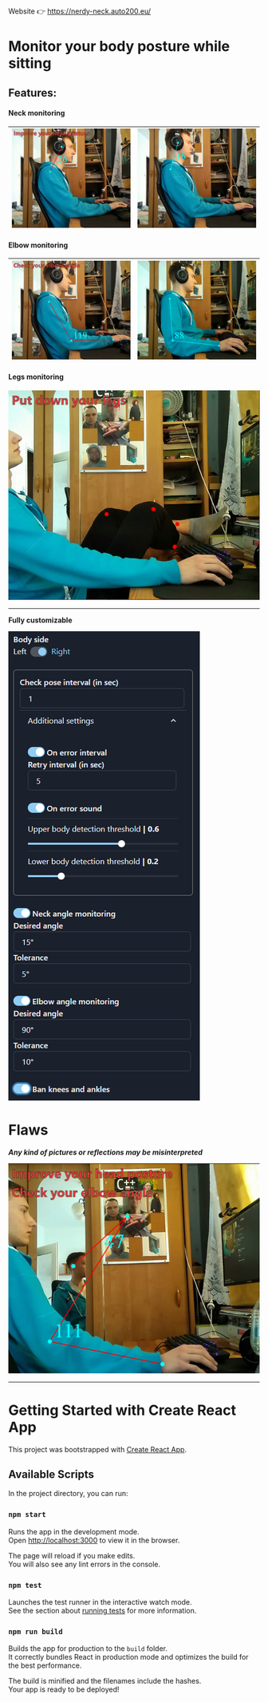 Website 👉 https://nerdy-neck.auto200.eu/

# Monitor your body posture while sitting

## Features:

#### Neck monitoring

| <img src="preview-pics/neck-monitoring-bad.png" alt="preview"> | <img src="preview-pics/neck-monitoring-good.png" alt="preview"> |
| :------------------------------------------------------------- | --------------------------------------------------------------- |

#### Elbow monitoring

| <img src="preview-pics/elbow-monitoring-bad.png" alt="preview"> | <img src="preview-pics/elbow-monitoring-good.png" alt="preview"> |
| :-------------------------------------------------------------- | :--------------------------------------------------------------- |

#### Legs monitoring

 <img src="preview-pics/ban-knees-and-ankles.png" alt="preview">

---

**Fully customizable**

<img src="preview-pics/fully-customizable.png" alt="preview">

# Flaws

**_Any kind of pictures or reflections may be misinterpreted_**

<img src="preview-pics/flaws.png" alt="preview">

---

# Getting Started with Create React App

This project was bootstrapped with [Create React App](https://github.com/facebook/create-react-app).

## Available Scripts

In the project directory, you can run:

### `npm start`

Runs the app in the development mode.\
Open [http://localhost:3000](http://localhost:3000) to view it in the browser.

The page will reload if you make edits.\
You will also see any lint errors in the console.

### `npm test`

Launches the test runner in the interactive watch mode.\
See the section about [running tests](https://facebook.github.io/create-react-app/docs/running-tests) for more information.

### `npm run build`

Builds the app for production to the `build` folder.\
It correctly bundles React in production mode and optimizes the build for the best performance.

The build is minified and the filenames include the hashes.\
Your app is ready to be deployed!
